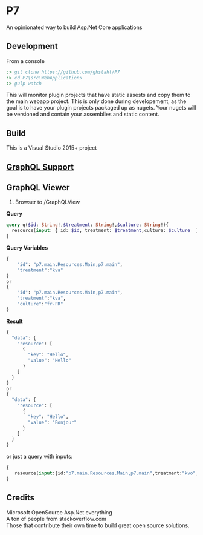# P7
An opinionated way to build Asp.Net Core applications

## Development

From a console

```cmd
:> git clone https://github.com/ghstahl/P7
:> cd P7\src\WebApplication5
:> gulp watch
```
This will monitor plugin projects that have static assests and copy them to the main webapp project.
This is only done during developement, as the goal is to have your plugin projects packaged up as nugets.
Your nugets will be versioned and contain your assemblies and static content.

## Build
This is a Visual Studio 2015+ project

## [GraphQL Support](docs/graphQL.md)

## GraphQL Viewer
1. Browser to /GraphQLView

**Query**

```graphql
query q($id: String!,$treatment: String!,$culture: String!){
  resource(input: { id: $id, treatment: $treatment,culture: $culture  })
}
```
**Query Variables**
```graphql
{
    "id": "p7.main.Resources.Main,p7.main",
  	"treatment":"kva"
}
or
{
    "id": "p7.main.Resources.Main,p7.main",
  	"treatment":"kva",
  	"culture":"fr-FR"
}
```  

**Result**
```graphql
{
  "data": {
    "resource": [
      {
        "key": "Hello",
        "value": "Hello"
      }
    ]
  }
}
or
{
  "data": {
    "resource": [
      {
        "key": "Hello",
        "value": "Bonjour"
      }
    ]
  }
}
```  

or just a query with inputs:
```graphql
{
   resource(input:{id:"p7.main.Resources.Main,p7.main",treatment:"kvo",culture:"fr-FR"})
}
```

## Credits
Microsoft OpenSource Asp.Net everything  
A ton of people from stackoverflow.com  
Those that contribute their own time to build great open source solutions.  

